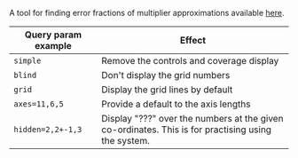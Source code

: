 A tool for finding error fractions of multiplier approximations available [here](http://gla23.github.io/factor-grid).

| Query param example | Effect                                                                                             |
| ------------------- | -------------------------------------------------------------------------------------------------- |
| `simple`            | Remove the controls and coverage display                                                           |
| `blind`             | Don't display the grid numbers                                                                     |
| `grid`              | Display the grid lines by default                                                                  |
| `axes=11,6,5`       | Provide a default to the axis lengths                                                              |
| `hidden=2,2+-1,3`   | Display "???" over the numbers at the given co-ordinates. This is for practising using the system. |
